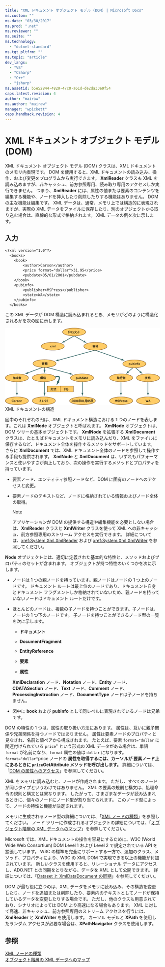 ```yaml
---
title: "XML ドキュメント オブジェクト モデル (DOM) | Microsoft Docs"
ms.custom: ""
ms.date: "03/30/2017"
ms.prod: ".net"
ms.reviewer: ""
ms.suite: ""
ms.technology: 
  - "dotnet-standard"
ms.tgt_pltfrm: ""
ms.topic: "article"
dev_langs: 
  - "VB"
  - "CSharp"
  - "C++"
  - "jsharp"
ms.assetid: b5e52844-4820-47c0-a61d-de2da33e9f54
caps.latest.revision: 4
author: "mairaw"
ms.author: "mairaw"
manager: "wpickett"
caps.handback.revision: 4
---
```

# XML ドキュメント オブジェクト モデル (DOM)
XML ドキュメント オブジェクト モデル \(DOM\) クラスは、XML ドキュメントのメモリ内表現です。  DOM を使用すると、XML ドキュメントの読み込み、操作、および変更をプログラムから実行できます。  **XmlReader** クラスも XML を読み込めますが、非キャッシュ、前方参照専用、読み取り専用のアクセスしか実行できません。  つまり、**XmlReader** には、属性の値または要素のコンテンツを編集する機能や、ノードを挿入したり削除したりする機能はありません。  DOM の主な機能は編集です。  XML データは、通常、メモリ上では構造的に表現されますが、実際の XML データをファイルに保存したり、別のオブジェクトから取り込む場合は、直線的な形式で格納されます。  XML データの例を次に示します。  
  
## 入力  
  
```  
<?xml version="1.0"?>  
  <books>  
    <book>  
        <author>Carson</author>  
        <price format="dollar">31.95</price>  
        <pubdate>05/01/2001</pubdate>  
    </book>  
    <pubinfo>  
        <publisher>MSPress</publisher>  
        <state>WA</state>  
    </pubinfo>  
  </books>   
```  
  
 この XML データが DOM 構造に読み込まれるとき、メモリがどのように構造化されるかを次の図に示します。  
  
 ![XML ドキュメントの構造](../../../../docs/standard/data/xml/media/xml-to-domtree.gif "XML\_To\_DOMTree")  
XML ドキュメントの構造  
  
 図中のそれぞれの円は、XML ドキュメント構造における 1 つのノードを表します。これは **XmlNode** オブジェクトと呼ばれます。  **XmlNode** オブジェクトは、DOM ツリーの基本オブジェクトです。  **XmlNode** を拡張する **XmlDocument** クラスは、たとえばドキュメントをメモリに読み込んだり、XML をファイルに保存するなど、ドキュメント全体を操作するメソッドをサポートしています。  さらに **XmlDocument** では、XML ドキュメント全体のノードを参照して操作する手段も提供されます。  **XmlNode** と **XmlDocument** は、いずれもパフォーマンスと使いやすさが向上しており、次の操作を実行するメソッドとプロパティを持っています。  
  
-   要素ノード、エンティティ参照ノードなど、DOM に固有のノードへのアクセスと変更。  
  
-   要素ノードのテキストなど、ノードに格納されている情報およびノード全体の取得。  
  
    > [!NOTE]
    >  アプリケーションが DOM の提供する構造や編集機能を必要としない場合は、**XmlReader** クラスと **XmlWriter** クラスを使って XML への非キャッシュ、前方参照専用のストリーム アクセスを実行できます。  詳細については、<xref:System.Xml.XmlReader> および <xref:System.Xml.XmlWriter> を参照してください。  
  
 **Node** オブジェクトには、適切に定義された基本的な特性と、メソッドおよびプロパティのセットが含まれます。  オブジェクトが持つ特性のいくつかを次に示します。  
  
-   ノードは 1 つの親ノードを持っています。親ノードはノードの 1 つ上のノードです。  ドキュメント ルートは最上位のノードであり、ドキュメント自身とドキュメント フラグメントしか格納されていないため、親ノードを持っていないノードはドキュメント ルートだけです。  
  
-   ほとんどのノードは、複数の子ノードを持つことができます。子ノードは、ノードの 1 つ下のノードです。  子ノードを持つことができるノード型の一覧を次に示します。  
  
    -   **ドキュメント**  
  
    -   **DocumentFragment**  
  
    -   **EntityReference**  
  
    -   **要素**  
  
    -   **属性**  
  
     **XmlDeclaration** ノード、**Notation** ノード、**Entity** ノード、**CDATASection** ノード、**Text** ノード、**Comment** ノード、**ProcessingInstruction** ノード、**DocumentType** ノードは子ノードを持ちません。  
  
-   図中に **book** および **pubinfo** として同レベルに表現されているノードは兄弟です。  
  
 DOM の特性の 1 つは、属性の取り扱い方法にあります。  属性は、互いに親子関係や兄弟関係を持つノードではありません。  属性は要素ノードのプロパティと見なされ、名前と値ペアから構成されます。  たとえば、要素 `format="dollar` に関連付けられている `price`" という形式の XML データがある場合は、単語 `format` が名前になり、`format` 属性の値は `dollar` になります。  `format="dollar"`price ノードの  **属性を取得するには、カーソルが  要素ノード上にあるときに `price`GetAttribute メソッドを呼び出します。** 詳細については、「[DOM の属性へのアクセス](../../../../docs/standard/data/xml/accessing-attributes-in-the-dom.md)」を参照してください。  
  
 XML をメモリに読み込むと、ノードが作成されます。  ただし、すべてのノードが同じタイプというわけではありません。  XML の要素の規則と構文は、処理命令の規則と構文とは異なります。  したがって、さまざまなデータが読み込まれるときに、個々のノードにノード型が割り当てられます。  このノード型によって、ノードの特性と機能が決定されます。  
  
 メモリに生成されるノード型の詳細については、「[XML ノードの種類](../../../../docs/standard/data/xml/types-of-xml-nodes.md)」を参照してください。  ノード ツリーに作成されるオブジェクトの詳細については、「[オブジェクト階層の XML データへのマップ](../../../../docs/standard/data/xml/mapping-the-object-hierarchy-to-xml-data.md)」を参照してください。  
  
 Microsoft では、XML ドキュメントの操作を容易にするために、W3C \(World Wide Web Consortium\) DOM Level 1 および Level 2 で規定されている API を拡張しています。  W3C の標準を完全にサポートする一方で、追加のクラス、メソッド、プロパティにより、W3C の XML DOM で実現できる以上の機能が付加されています。  新しいクラスを使用すると、リレーショナル データにアクセスし、ADO.NET との同期をとりながら、データを XML として公開できます。  詳細については、「[Dataset と XmlDataDocument の同期](../../../../docs/framework/data/adonet/dataset-datatable-dataview/dataset-and-xmldatadocument-synchronization.md)」を参照してください。  
  
 DOM が最も役に立つのは、XML データをメモリに読み込み、その構造を変更したり、ノードを追加または削除したり、要素内のテキストとしてノードが保持しているデータを変更したりする場合です。  ただし、他のクラスも用意されており、シナリオによっては DOM より高速になる場合もあります。  XML に対して高速、非キャッシュ、前方参照専用のストリーム アクセスを行うには、**XmlReader** と **XmlWriter** を使用します。  カーソル モデルと **XPath** を使用したランダム アクセスが必要な場合は、**XPathNavigator** クラスを使用します。  
  
## 参照  
 [XML ノードの種類](../../../../docs/standard/data/xml/types-of-xml-nodes.md)   
 [オブジェクト階層の XML データへのマップ](../../../../docs/standard/data/xml/mapping-the-object-hierarchy-to-xml-data.md)